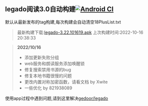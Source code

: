 ## legado阅读3.0自动构建[![Android CI](https://github.com/10bits/gedoor-Build/workflows/Android%20CI/badge.svg)](https://github.com/10bits/gedoor-Build/actions)

默认从最新发布的tag构建,每次构建会自动清空18PlusList.txt

> 最新构建下载:[legado-3.22.101619.apk](https://github.com/nsv2051/gedoor-Build/releases/download/legado-3.22.101619/legado-3.22.101619.apk) 上次构建时间:2022-10-16 20:38:33
<!--start-->
> **2022/10/16**
> 
> * 添加更新失败分组
> * web服务和朗读服务添加唤醒锁
> * 修复搜索禁用书源的bug
> * 修复本地书籍很慢的问题
> * 更改内置对称加密函数，请看文档 by Xwite
> * 一些优化 by 821938089
<!--end-->
  
使用app过程中遇到问题,请到这里解决[gedoor/legado](https://github.com/gedoor/legado/issues)

